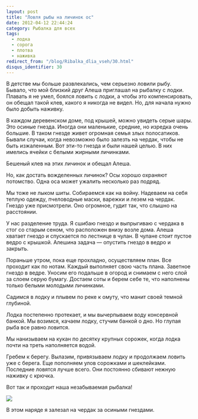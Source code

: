 ```yaml
---
layout: post
title: "Ловля рыбы на личинок ос"
date: 2012-04-12 22:44:24
category: Рыбалка для всех
tags:
  - лодка
  - сорога
  - плотва
  - наживка
redirect_from: "/blog/Ribalka_dlia_vseh/30.html"
disqus_identifier: 30
---
```

В детстве мы больше развлекались, чем серьезно ловили рыбу. Бывало, что
мой близкий друг Алеша приглашал на рыбалку с лодки. Плавать я не умел,
боялся ловить с лодки, а чтобы это компенсировать, он обещал такой клев,
какого я никогда не видел. Но, для начала нужно было добыть наживку.

В каждом деревенском доме, под крышей, можно увидеть серые шары. Это
осиные гнезда. Иногда они маленькие, средние, но изредка очень большие.
В таком гнезде живет огромная семья злых полосатиков. Бывали случаи,
когда невозможно было залезть на чердак, чтобы не быть изжаленным. Вот
эти-то гнезда и были нашей целью. В них имелись ячейки с белыми жирными
личинками.

Бешеный клев на этих личинок и обещал Алеша.

Но, как достать вожделенных личинок? Осы хорошо охраняют потомство. Одна
оса может ужалить несколько раз подряд.

Мы тоже не лыком шиты. Собираемся как на войну. Надеваем на себя теплую
одежду, пчеловодные маски, варежки и лезем на чердак. Гнездо уже
присмотрели. Оно огромное, гудит так, что слышно на расстоянии.

У нас разделение труда. Я сшибаю гнездо и выпрыгиваю с чердака в стог со
старым сеном, что расположен внизу возле дома. Алеша хватает гнездо и
спускается по лестнице в чулан. В чулане стоит пустое ведро с крышкой.
Алешина задача — опустить гнездо в ведро и закрыть.

Пораньше утром, пока еще прохладно, осуществляем план. Все проходит как
по нотам. Каждый выполняет свою часть плана. Заветное гнездо в ведре.
Уносим его подальше в огород и снимаем с него слой за слоем серую
бумагу. Достаем соты и берем себе те, что наполнены только белыми
молодыми личинками.

Садимся в лодку и плывем по реке к омуту, что манит своей темной
глубиной.

Лодка постепенно протекает, и мы вычерпываем воду консервной банкой. Мы
возимся, качаем лодку, стучим банкой о дно. Но глупая рыба все равно
ловится.

Мы нанизываем на кукан по десятку крупных сорожек, когда лодка почти на
треть наполняется водой.

Гребем к берегу. Вылазим, привязываем лодку и продолжаем ловить уже с
берега. Еще пополняем улов сорожками и шеклейками. Последние ловятся
лучше всего. Они постоянно сбивают нежную наживку с крючка.

Вот так и проходит наша незабываемая рыбалка!

![](http://fishingguru.ru/uploads/images/00/00/01/2012/04/12/8f67f5.jpg)

В этом наряде я залезал на чердак за осиными гнездами.
